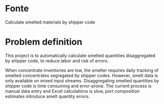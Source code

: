 # Fonte
Calculate smelted materials by shipper code

# Problem definition
This project is to automatically calculate smelted quantities disaggregated by shipper code, to reduce labor and risk of errors.

When concentrate inventories are low, the smelter requires daily tracking of smelted concentrates segregated by shipper codes. However, smelt data is only available on mixed input streams.
Disaggregating smelted quantities by shipper code is time consuming and error-prone. The current process is manual data entry and Excel calculations is slow, port composition estimates introduce smelt quantity errors.
